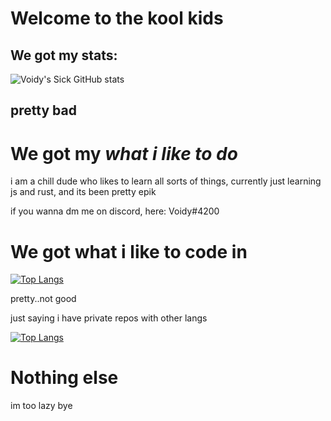 # Welcome to the kool kids


## We got my stats:
![Voidy's Sick GitHub stats](https://github-readme-stats.vercel.app/api?username=VoidyCD&show_icons=true&theme=radical)

## pretty bad

# We got my *what i like to do*

i am a chill dude who likes to learn all sorts of things, currently just learning js and rust, and its been pretty epik

if you wanna dm me on discord, here: Voidy#4200


# We got what i like to code in


[![Top Langs](https://github-readme-stats.vercel.app/api/top-langs/?username=VoidyCD&layout=compact)](https://github.com/anuraghazra/github-readme-stats)

pretty..not good

just saying i have private repos with other langs


[![Top Langs](https://github-readme-stats.vercel.app/api/top-langs/?username=VoidyCD)](https://github.com/anuraghazra/github-readme-stats)

# Nothing else
im too lazy bye
